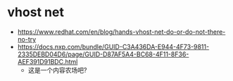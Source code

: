 # vhost net
- https://www.redhat.com/en/blog/hands-vhost-net-do-or-do-not-there-no-try
- https://docs.nxp.com/bundle/GUID-C3A436DA-E944-4F73-9811-2335DEBD04D6/page/GUID-D87AF5A4-BC68-4F11-8F36-AEF391D91BDC.html
  - 这是一个内容农场吧?
